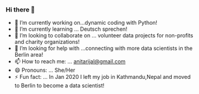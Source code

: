 ### Hi there 👋

- 🔭 I’m currently working on...dynamic coding with Python! 
- 🌱 I’m currently learning ... Deutsch sprechen!
- 👯 I’m looking to collaborate on ... volunteer data projects for non-profits and charity organizations!
- 🤔 I’m looking for help with ...connecting with more data scientists in the Berlin area!
- 📫 How to reach me: ... anitarijal@gmail.com
- 😄 Pronouns: ... She/Her
- ⚡ Fun fact: ... In Jan 2020 I left my job in Kathmandu,Nepal and moved to Berlin to become a data scientist!
<!--
**rijalanita/rijalanita** is a ✨ _special_ ✨ repository because its `README.md` (this file) appears on your GitHub profile.

Here are some ideas to get you started:

- 🔭 I’m currently working on...independent coding projects! 
- 🌱 I’m currently learning ...Deutsch sprechen!
- 👯 I’m looking to collaborate on ... volunteering on data projects for non-profits and charity organizations!
- 🤔 I’m looking for help with ...connecting with more data scientists in the Berlin area!
- 💬 Ask me about ...
- 📫 How to reach me: ... anitarijal@gmail.com
- 😄 Pronouns: ... She/Her
- ⚡ Fun fact: ... 
-->
